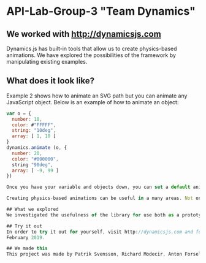 # API-Lab-Group-3 "Team Dynamics"
## We worked with http://dynamicsjs.com

Dynamics.js has built-in tools that allow us to create physics-based animations. We have explored the possibilities of the framework by manipulating existing examples.

## What does it look like?
Example 2 shows how to animate an SVG path but you can animate any JavaScript object. Below is an example of how to animate an object:

```javascript
var o = {
  number: 10,
  color: #"FFFFF",
  string: "10deg",
  array: [ 1, 10 ]
}
dynamics.animate (o, {
  number: 20,
  color: "#000000",
  string "90deg",
  array: [ -9, 99 ]
})

Once you have your variable and objects down, you can set a default animation type or simply create one with the built-in parameters: friction, duration, delay and many more; following the syntax "dynamics.animate(variable, properties, options)".

Creating physics-based animations can be useful in a many areas. Not only does it make your design feel more alive, but it also grabs the users' attention and your animated object stands out from the crowd. Implementing any animation into a website makes it look more professional and the fact that it's based on physics makes it natural to look at and possibly even to interact with.

## What we explored
We investigated the usefulness of the library for use both as a prototyping tool and also for use on website.

## Try it out
In order to try it out for yourself, visit http://dynamicsjs.com and follow the instructions or download this GitHub repository and try out our examples yourself. This repository uses a version of Dynamics.js that was generated in
February 2019.

## We made this
This project was made by Patrik Svensson, Richard Modecir, Anton Forsell and Caleb Oyegun as a way to explore a JS library. We have no plans of maintaining this repository.
